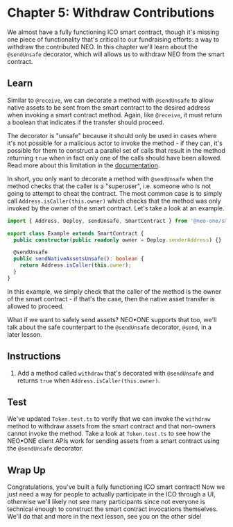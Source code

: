 # Chapter 5: Withdraw Contributions

We almost have a fully functioning ICO smart contract, though it's missing one piece of functionality that's critical to our fundraising efforts: a way to withdraw the contributed NEO. In this chapter we'll learn about the `@sendUnsafe` decorator, which will allows us to withdraw NEO from the smart contract.

## Learn

Similar to `@receive`, we can decorate a method with `@sendUnsafe` to allow native assets to be sent from the smart contract to the desired address when invoking a smart contract method. Again, like `@receive`, it must return a boolean that indicates if the transfer should proceed.

The decorator is "unsafe" because it should only be used in cases where it's not possible for a malicious actor to invoke the method - if they can, it's possible for them to construct a parallel set of calls that result in the method returning `true` when in fact only one of the calls should have been allowed. Read more about this limitation in the [documentation](/docs/native-assets).

In short, you only want to decorate a method with `@sendUnsafe` when the method checks that the caller is a "superuser", i.e. someone who is not going to attempt to cheat the contract. The most common case is to simply call `Address.isCaller(this.owner)` which checks that the method was only invoked by the owner of the smart contract. Let's take a look at an example.

```typescript
import { Address, Deploy, sendUnsafe, SmartContract } from '@neo-one/smart-contract';

export class Example extends SmartContract {
  public constructor(public readonly owner = Deploy.senderAddress) {}

  @sendUnsafe
  public sendNativeAssetsUnsafe(): boolean {
    return Address.isCaller(this.owner);
  }
}
```

In this example, we simply check that the caller of the method is the owner of the smart contract - if that's the case, then the native asset transfer is allowed to proceed.

What if we want to safely send assets? NEO•ONE supports that too, we'll talk about the safe counterpart to the `@sendUnsafe` decorator, `@send`, in a later lesson.

## Instructions

  1. Add a method called `withdraw` that's decorated with `@sendUnsafe` and returns `true` when `Address.isCaller(this.owner)`.

## Test

We've updated `Token.test.ts` to verify that we can invoke the `withdraw` method to withdraw assets from the smart contract and that non-owners cannot invoke the method. Take a look at `Token.test.ts` to see how the NEO•ONE client APIs work for sending assets from a smart contract using the `@sendUnsafe` decorator.

## Wrap Up

Congratulations, you've built a fully functioning ICO smart contract! Now we just need a way for people to actually participate in the ICO through a UI, otherwise we'll likely not see many participants since not everyone is technical enough to construct the smart contract invocations themselves. We'll do that and more in the next lesson, see you on the other side!
